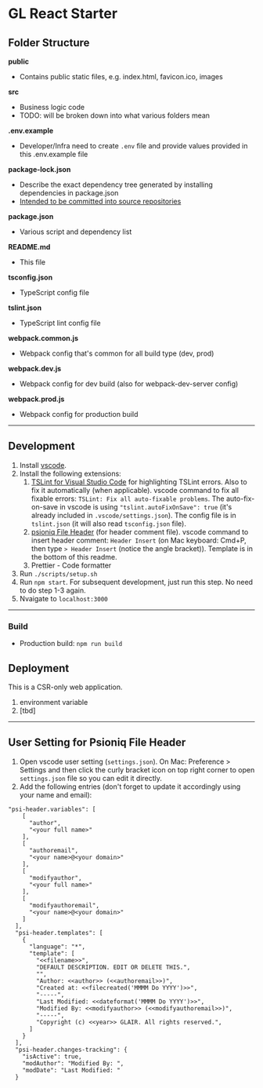 # GL React Starter

## Folder Structure

**public**

- Contains public static files, e.g. index.html, favicon.ico, images

**src**

- Business logic code
- TODO: will be broken down into what various folders mean

**.env.example**

- Developer/Infra need to create `.env` file and provide values provided in this .env.example file

**package-lock.json**

- Describe the exact dependency tree generated by installing dependencies in package.json
- [Intended to be committed into source repositories](https://github.com/npm/npm/blob/v5.0.0/doc/files/package-lock.json.md)

**package.json**

- Various script and dependency list

**README.md**

- This file

**tsconfig.json**

- TypeScript config file

**tslint.json**

- TypeScript lint config file

**webpack.common.js**

- Webpack config that's common for all build type (dev, prod)

**webpack.dev.js**

- Webpack config for dev build (also for webpack-dev-server config)

**webpack.prod.js**

- Webpack config for production build

---

## Development

1. Install [vscode](https://code.visualstudio.com/).
2. Install the following extensions:
   1. [TSLint for Visual Studio Code](https://marketplace.visualstudio.com/items?itemName=ms-vscode.vscode-typescript-tslint-plugin) for highlighting TSLint errors. Also to fix it automatically (when applicable). vscode command to fix all fixable errors: `TSLint: Fix all auto-fixable problems`. The auto-fix-on-save in vscode is using `"tslint.autoFixOnSave": true` (it's already included in `.vscode/settings.json`). The config file is in `tslint.json` (it will also read `tsconfig.json` file).
   2. [psioniq File Header](https://marketplace.visualstudio.com/items?itemName=psioniq.psi-header) (for header comment file). vscode command to insert header comment: `Header Insert` (on Mac keyboard: Cmd+P, then type `> Header Insert` (notice the angle bracket)). Template is in the bottom of this readme.
   3. Prettier - Code formatter
3. Run `./scripts/setup.sh`
4. Run `npm start`. For subsequent development, just run this step. No need to do step 1-3 again.
5. Nvaigate to `localhost:3000`

---

### Build

- Production build: `npm run build`

## Deployment

This is a CSR-only web application.

1. environment variable
2. [tbd]

---

## User Setting for Psioniq File Header

1. Open vscode user setting (`settings.json`). On Mac: Preference > Settings and then click the curly bracket icon on top right corner to open `settings.json` file so you can edit it directly.
2. Add the following entries (don't forget to update it accordingly using your name and email):

```
"psi-header.variables": [
    [
      "author",
      "<your full name>"
    ],
    [
      "authoremail",
      "<your name>@<your domain>"
    ],
    [
      "modifyauthor",
      "<your full name>"
    ],
    [
      "modifyauthoremail",
      "<your name>@<your domain>"
    ]
  ],
  "psi-header.templates": [
    {
      "language": "*",
      "template": [
        "<<filename>>",
        "DEFAULT DESCRIPTION. EDIT OR DELETE THIS.",
        "",
        "Author: <<author>> (<<authoremail>>)",
        "Created at: <<filecreated('MMMM Do YYYY')>>",
        "-----",
        "Last Modified: <<dateformat('MMMM Do YYYY')>>",
        "Modified By: <<modifyauthor>> (<<modifyauthoremail>>)",
        "-----",
        "Copyright (c) <<year>> GLAIR. All rights reserved.",
      ]
    }
  ],
  "psi-header.changes-tracking": {
    "isActive": true,
    "modAuthor": "Modified By: ",
    "modDate": "Last Modified: "
  }
```
